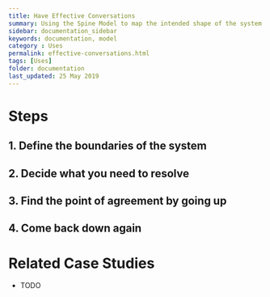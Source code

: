 ```yaml
---
title: Have Effective Conversations
summary: Using the Spine Model to map the intended shape of the system
sidebar: documentation_sidebar
keywords: documentation, model
category : Uses
permalink: effective-conversations.html
tags: [Uses]
folder: documentation
last_updated: 25 May 2019
---
```


# Steps

## 1. Define the boundaries of the system

##  2. Decide what you need to resolve

##  3. Find the point of agreement by going up 

##  4. Come back down again

# Related Case Studies 

* TODO